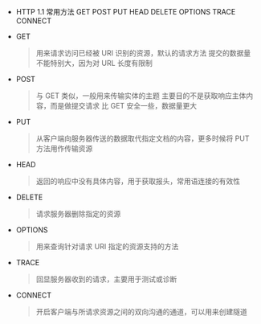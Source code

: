 - HTTP 1.1 常用方法
  GET POST PUT HEAD DELETE OPTIONS TRACE CONNECT

- GET

  > 用来请求访问已经被 URI 识别的资源，默认的请求方法
  > 提交的数据量不能特别大，因为对 URL 长度有限制

- POST

  > 与 GET 类似，一般用来传输实体的主题
  > 主要目的不是获取响应主体内容，而是做提交请求
  > 比 GET 安全一些，数据量更大

- PUT

  > 从客户端向服务器传送的数据取代指定文档的内容，更多时候将 PUT 方法用作传输资源

- HEAD

  > 返回的响应中没有具体内容，用于获取报头，常用语连接的有效性

- DELETE

  > 请求服务器删除指定的资源

- OPTIONS

  > 用来查询针对请求 URI 指定的资源支持的方法

- TRACE

  > 回显服务器收到的请求，主要用于测试或诊断

- CONNECT
  > 开启客户端与所请求资源之间的双向沟通的通道，可以用来创建隧道
